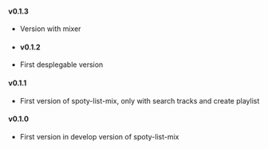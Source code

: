 #### v0.1.3
* Version with mixer

* #### v0.1.2
* First desplegable version

#### v0.1.1
* First version of spoty-list-mix, only with search tracks and create playlist

#### v0.1.0
* First version in develop version of spoty-list-mix